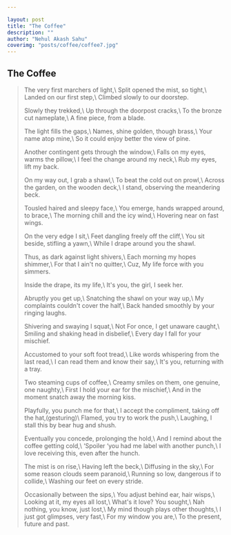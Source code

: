 ```yaml
---

layout: post
title: "The Coffee"
description: ""
author: "Nehul Akash Sahu"
coverimg: "posts/coffee/coffee7.jpg"
---
```


## The Coffee
> The very first marchers of light,\\
  Split opened the mist, so tight,\\
  Landed on our first step,\\
  Climbed slowly to our doorstep.
> 
> Slowly they trekked,\\
  Up through the doorpost cracks,\\
  To the bronze cut nameplate,\\
  A fine piece, from a blade.
> 
> The light fills the gaps,\\
  Names, shine golden, though brass,\\
  Your name atop mine,\\
  So it could enjoy better the view of pine.
>
> Another contingent gets through the window,\\
  Falls on my eyes, warms the pillow,\\
  I feel the change around my neck,\\
  Rub my eyes, lift my back.
> 
> On my way out, I grab a shawl,\\
  To beat the cold out on prowl,\\
  Across the garden, on the wooden deck,\\
  I stand, observing the meandering beck.
>
> Tousled haired and sleepy face,\\
  You emerge, hands wrapped around, to brace,\\
  The morning chill and the icy wind,\\
  Hovering near on fast wings.
>
> On the very edge I sit,\\
  Feet dangling freely off the cliff,\\
  You sit beside, stifling a yawn,\\
  While I drape around you the shawl.
>
> Thus, as dark against light shivers,\\
  Each morning my hopes shimmer,\\
  For that I ain't no quitter,\\
  Cuz, My life force with you simmers.
>
> Inside the drape, its my life,\\
  It's you, the girl, I seek her.
>
> Abruptly you get up,\\
  Snatching the shawl on your way up,\\
  My complaints couldn't cover the half,\\
  Back handed smoothly by your ringing laughs.
>  
> Shivering and swaying I squat,\\
  Not For once, I get unaware caught,\\
  Smiling and shaking head in disbelief,\\
  Every day I fall for your mischief.
>
> Accustomed to your soft foot tread,\\
  Like words whispering from the last read,\\
  I can read them and know their say,\\
  It's you, returning with a tray.
> 
> Two steaming cups of coffee,\\
  Creamy smiles on them, one genuine, one naughty,\\
  First I hold your ear for the mischief,\\
  And in the moment snatch away the morning kiss.
>
> Playfully, you punch me for that,\\
  I accept the compliment, taking off the hat,(gesturing)\\
  Flamed, you try to work the push,\\
  Laughing, I stall this by bear hug and shush.
>
> Eventually you concede, prolonging the hold,\\
  And I remind about the coffee getting cold,\\
  ‘Spoiler ‘you had me label with another punch,\\
  I love receiving this, even after the hunch.
>
> The mist is on rise,\\
  Having left the beck,\\
  Diffusing in the sky,\\
  For some reason clouds seem paranoid,\\
  Running so low, dangerous if to collide,\\
  Washing our feet on every stride.
> 
> Occasionally between the sips,\\
  You adjust behind ear, hair wisps,\\
  Looking at it, my eyes all lost,\\
  What's it love? You sought,\\
  Nah nothing, you know, just lost,\\
  My mind though plays other thoughts,\\
  I just got glimpses, very fast,\\
  For my window you are,\\
  To the present, future and past.


